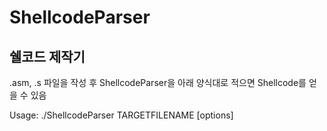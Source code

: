 # ShellcodeParser

## 쉘코드 제작기

.asm, .s 파일을 작성 후 ShellcodeParser을 아래 양식대로 적으면 Shellcode를 얻을 수 있음

Usage: ./ShellcodeParser TARGETFILENAME [options]